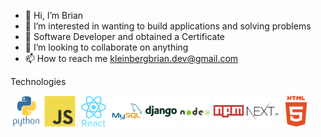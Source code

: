 - 👋 Hi, I’m Brian
- 👀 I’m interested in wanting to build applications and solving problems
- 🌱 Software Developer and obtained a Certificate
- 💞️ I’m looking to collaborate on anything
- 📫 How to reach me kleinbergbrian.dev@gmail.com

Technologies

<img src="https://github.com/devicons/devicon/blob/master/icons/python/python-original-wordmark.svg" alt="python logo" width="50" height="50" />  <img src="https://github.com/devicons/devicon/blob/master/icons/javascript/javascript-original.svg" alt="javascript logo" width="50" height="50" /> <img src="https://github.com/devicons/devicon/blob/master/icons/react/react-original-wordmark.svg" alt="react logo" width="50" height="50" />
<img src="https://github.com/devicons/devicon/blob/master/icons/mysql/mysql-original-wordmark.svg" alt="mysql logo" width="50" height="50" />
<img src="https://github.com/devicons/devicon/blob/master/icons/django/django-plain-wordmark.svg" alt="mysql logo" width="50" heigh="50" />
<img src="https://github.com/devicons/devicon/blob/master/icons/nodejs/nodejs-original-wordmark.svg" alt="nodejs logo" width="50" height="50" />
<img src="https://github.com/devicons/devicon/blob/master/icons/npm/npm-original-wordmark.svg" alt="npm logo" width="50" height="50" />
<img src="https://github.com/devicons/devicon/blob/master/icons/nextjs/nextjs-original-wordmark.svg" alt="nextjs logo" width="50" height="50" />
<img src="https://github.com/devicons/devicon/blob/master/icons/html5/html5-plain-wordmark.svg" alt="html logo" width="50" height="50" />
